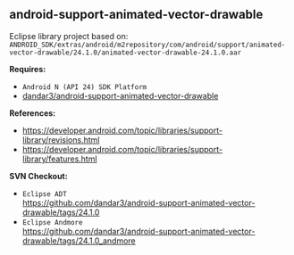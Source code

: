 ## android-support-animated-vector-drawable

Eclipse library project based on:<br/>
`ANDROID_SDK/extras/android/m2repository/com/android/support/animated-vector-drawable/24.1.0/animated-vector-drawable-24.1.0.aar`

**Requires:**
- `Android N (API 24) SDK Platform`
- [dandar3/android-support-animated-vector-drawable](https://github.com/dandar3/android-support-animated-vector-drawable)

**References:**
- https://developer.android.com/topic/libraries/support-library/revisions.html
- https://developer.android.com/topic/libraries/support-library/features.html

**SVN Checkout:**
- `Eclipse ADT`<br/>
  https://github.com/dandar3/android-support-animated-vector-drawable/tags/24.1.0
- `Eclipse Andmore`<br/>
  https://github.com/dandar3/android-support-animated-vector-drawable/tags/24.1.0_andmore